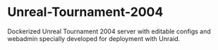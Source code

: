 # Unreal-Tournament-2004
Dockerized Unreal Tournament 2004 server with editable configs and webadmin specially developed for deployment with Unraid.
